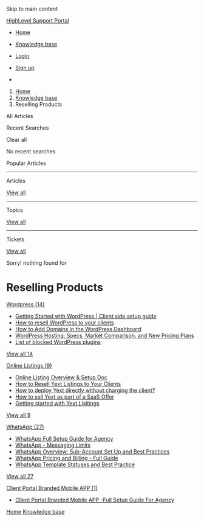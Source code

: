 Skip to main content

[ HighLevel Support Portal ](https://help.gohighlevel.com)

  * [ Home ](/support/home)
  * [ Knowledge base ](/support/solutions)

  * [Login](/support/login)
  * [Sign up](/support/signup)
  * 

  1. [Home](/support/home)
  2. [Knowledge base](/support/solutions)
  3. Reselling Products

All  Articles 

Recent Searches

Clear all

No recent searches

Popular Articles

* * *

Articles

[View all](/support/search/solutions)

* * *

Topics

[View all](/support/search/topics)

* * *

Tickets

[View all](/support/search/tickets)

Sorry! nothing found for   

# Reselling Products

[ Wordpress (14)](/support/solutions/folders/48000682017)

  * [Getting Started with WordPress | Client side setup guide](/support/solutions/articles/48001199648-getting-started-with-wordpress-client-side-setup-guide)
  * [How to resell WordPress to your clients](/support/solutions/articles/48001199647-how-to-resell-wordpress-to-your-clients)
  * [How to Add Domains in the WordPress Dashboard](/support/solutions/articles/155000002547-how-to-add-domains-in-the-wordpress-dashboard)
  * [WordPress Hosting: Specs, Market Comparison, and New Pricing Plans](/support/solutions/articles/48001231366-wordpress-hosting-specs-market-comparison-and-new-pricing-plans)
  * [List of blocked WordPress plugins](/support/solutions/articles/48001214712-list-of-blocked-wordpress-plugins)

[View all 14](/support/solutions/folders/48000682017)

[ Online Listings (9)](/support/solutions/folders/48000682876)

  * [Online Listing Overview & Setup Doc](/support/solutions/articles/48001196389-online-listing-overview-setup-doc)
  * [How to Resell Yext Listings to Your Clients](/support/solutions/articles/155000001901-how-to-resell-yext-listings-to-your-clients)
  * [How to deploy Yext directly without charging the client?](/support/solutions/articles/48001210774-how-to-deploy-yext-directly-without-charging-the-client-)
  * [How to sell Yext as part of a SaaS Offer](/support/solutions/articles/48001209150-how-to-sell-yext-as-part-of-a-saas-offer)
  * [Getting started with Yext Lisitings](/support/solutions/articles/48001216623-getting-started-with-yext-lisitings)

[View all 9](/support/solutions/folders/48000682876)

[ WhatsApp (27)](/support/solutions/folders/48000683465)

  * [WhatsApp Full Setup Guide for Agency](/support/solutions/articles/48001206216-whatsapp-full-setup-guide-for-agency)
  * [WhatsApp - Messaging Limits](/support/solutions/articles/155000001637-whatsapp-messaging-limits)
  * [WhatsApp Overview: Sub-Account Set Up and Best Practices](/support/solutions/articles/155000001980-whatsapp-overview-sub-account-set-up-and-best-practices)
  * [WhatsApp Pricing and Billing - Full Guide](/support/solutions/articles/155000001428-whatsapp-pricing-and-billing-full-guide)
  * [WhatsApp Template Statuses and Best Practice](/support/solutions/articles/155000001623-whatsapp-template-statuses-and-best-practice)

[View all 27](/support/solutions/folders/48000683465)

[ Client Portal Branded Mobile APP (1)](/support/solutions/folders/155000000624)

  * [Client Portal Branded Mobile APP -Full Setup Guide For Agency](/support/solutions/articles/155000002617-client-portal-branded-mobile-app-full-setup-guide-for-agency)

[Home](/support/home) [Knowledge base](/support/solutions)
